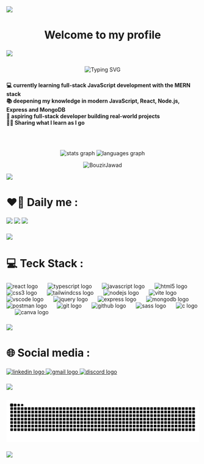 <img src="https://user-images.githubusercontent.com/73097560/115834477-dbab4500-a447-11eb-908a-139a6edaec5c.gif">

###

<h1 align="center">Welcome to my profile </h1>

###

<img src="https://user-images.githubusercontent.com/73097560/115834477-dbab4500-a447-11eb-908a-139a6edaec5c.gif">

###

<p align="center" href="https://git.io/typing-svg"><img src="https://readme-typing-svg.herokuapp.com?font=Fira+Code&size=30&duration=3000&pause=1000&color=41F707&center=true&width=465&lines=Hi+%F0%9F%91%8B!;My+name+is+Bouzir+Jawad+!;I'm+a+full-stack+developer" alt="Typing SVG" /></p>

###

<h4 align="left">💻 currently learning full-stack JavaScript development with the MERN stack  <br> 📚 deepening my knowledge in modern JavaScript, React, Node.js, Express and MongoDB  <br> 🚀 aspiring full-stack developer building real-world projects <br> 👨‍🏫 Sharing what I learn as I go</h4>

###

<br clear="both">

###

<div align="center">
  <img src="https://github-readme-stats.vercel.app/api?username=BouzirJawad&hide_title=true&hide_rank=false&show_icons=true&include_all_commits=true&count_private=true&disable_animations=false&theme=dracula&locale=en&hide_border=true" height="150" alt="stats graph"  />
  <img src="https://github-readme-stats.vercel.app/api/top-langs?username=BouzirJawad&locale=en&hide_title=true&layout=compact&card_width=320&langs_count=6&theme=dracula&hide_border=true" height="150" alt="languages graph"  />
</div>
<p align="center"> <img src="https://komarev.com/ghpvc/?username=BouzirJawad&label=Profile%20views&color=0e75b6&style=flat" alt="BouzirJawad" /> </p>

<img src="https://user-images.githubusercontent.com/73097560/115834477-dbab4500-a447-11eb-908a-139a6edaec5c.gif">

###

<h1 align="left">❤️‍🔥 Daily me :</h1>

###

<div align="left">
  <img height="160" src="https://media.giphy.com/media/v1.Y2lkPTc5MGI3NjExNGhlZjIwcm0xZWNmb3htZjdpMmN5NnJtemFobTBxbXdjMDJ3bnQ4MCZlcD12MV9naWZzX3NlYXJjaCZjdD1n/zOvBKUUEERdNm/giphy.gif"  />
  <img height="160" src="https://media.giphy.com/media/v1.Y2lkPTc5MGI3NjExMXN1eTN0OTBzZ3B0dzRrY245bzh3MWF1amJ4cjBnYTRlemQ5c3dwbSZlcD12MV9naWZzX3NlYXJjaCZjdD1n/Dh5q0sShxgp13DwrvG/giphy.gif">
  <img height="160" src="https://media.giphy.com/media/v1.Y2lkPTc5MGI3NjExYzk0ajM4OGFzNXVtMm81NHJ1aHo1bDRiajZpcGpidXR5MTgycG95MSZlcD12MV9naWZzX3NlYXJjaCZjdD1n/QX6ruFElzFdeIfblrg/giphy.gif">
</div>

###

<img src="https://user-images.githubusercontent.com/73097560/115834477-dbab4500-a447-11eb-908a-139a6edaec5c.gif">

###

<h1 align="left">💻 Teck Stack :</h1>

###

<div align="left">
  <img src="https://skillicons.dev/icons?i=react" height="73" alt="react logo"  />
  <img width="18" />
  <img src="https://skillicons.dev/icons?i=ts" height="73" alt="typescript logo"  />
  <img width="18" />
  <img src="https://skillicons.dev/icons?i=js" height="73" alt="javascript logo"  />
  <img width="18" />
  <img src="https://skillicons.dev/icons?i=html" height="73" alt="html5 logo"  />
  <img width="18" />
  <img src="https://cdn.jsdelivr.net/gh/devicons/devicon/icons/css3/css3-original.svg" height="73" alt="css3 logo"  />
  <img width="18" />
  <img src="https://skillicons.dev/icons?i=tailwind" height="73" alt="tailwindcss logo"  />
  <img width="18" />
  <img src="https://skillicons.dev/icons?i=nodejs" height="73" alt="nodejs logo"  />
  <img width="18" />
  <img src="https://skillicons.dev/icons?i=vite" height="73" alt="vite logo"  />
  <img width="18" />
  <img src="https://skillicons.dev/icons?i=vscode" height="73" alt="vscode logo"  />
  <img width="18" />
  <img src="https://skillicons.dev/icons?i=jquery" height="73" alt="jquery logo"  />
  <img width="18" />
  <img src="https://skillicons.dev/icons?i=express" height="73" alt="express logo"  />
  <img width="18" />
  <img src="https://skillicons.dev/icons?i=mongodb" height="73" alt="mongodb logo"  />
  <img width="18" />
  <img src="https://skillicons.dev/icons?i=postman" height="73" alt="postman logo"  />
  <img width="18" />
  <img src="https://skillicons.dev/icons?i=git" height="73" alt="git logo"  />
  <img width="18" />
  <img src="https://skillicons.dev/icons?i=github" height="73" alt="github logo"  />
  <img width="18" />
  <img src="https://skillicons.dev/icons?i=sass" height="73" alt="sass logo"  />
  <img width="18" />
  <img src="https://skillicons.dev/icons?i=c" height="73" alt="c logo"  />
  <img width="18" />
  <img src="https://cdn.jsdelivr.net/gh/devicons/devicon/icons/canva/canva-original.svg" height="73" alt="canva logo"  />
</div>

###

<img src="https://user-images.githubusercontent.com/73097560/115834477-dbab4500-a447-11eb-908a-139a6edaec5c.gif">

###

<h1 align="left">🌐 Social media :</h1>

###

<div align="left">
  <a href="www.linkedin.com/in/jawad-bouzir" target="_blank">
    <img src="https://img.shields.io/static/v1?message=LinkedIn&logo=linkedin&label=&color=0077B5&logoColor=white&labelColor=&style=for-the-badge" height="35" alt="linkedin logo"  />
  </a>
  <a href="jawadbouzir01@gmail.com" target="_blank">
    <img src="https://img.shields.io/static/v1?message=Gmail&logo=gmail&label=&color=D14836&logoColor=white&labelColor=&style=for-the-badge" height="35" alt="gmail logo"  />
  </a>
  <a href="itsjuubuu" target="_blank">
    <img src="https://img.shields.io/static/v1?message=Discord&logo=discord&label=&color=7289DA&logoColor=white&labelColor=&style=for-the-badge" height="35" alt="discord logo"  />
  </a>
</div>

###

<img src="https://user-images.githubusercontent.com/73097560/115834477-dbab4500-a447-11eb-908a-139a6edaec5c.gif">

###

<img src="https://raw.githubusercontent.com/BouzirJawad/BouzirJawad/output/snake.svg" alt="Snake animation" />

###

<img src="https://user-images.githubusercontent.com/73097560/115834477-dbab4500-a447-11eb-908a-139a6edaec5c.gif">

###
